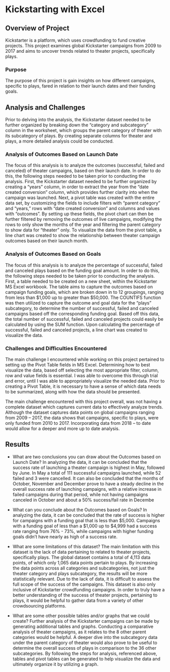 # Kickstarting with Excel

## Overview of Project
Kickstarter is a platform, which uses crowdfunding to fund creative projects. This project examines global Kickstarter campaigns from 2009 to 2017 and aims to uncover trends related to theater projects, specifically plays.


### Purpose
The purpose of this project is gain insights on how different campaigns, specific to plays, fared in relation to their launch dates and their funding goals.


## Analysis and Challenges
Prior to delving into the analysis, the Kickstarter dataset needed to be further organized by breaking down the “category and subcategory” column in the worksheet, which groups the parent category of theater with its subcategory of plays. By creating separate columns for theater and plays, a more detailed analysis could be conducted.

### Analysis of Outcomes Based on Launch Date
The focus of this analysis is to analyze the outcomes (successful, failed and canceled) of theater campaigns, based on their launch date. In order to do this, the following steps needed to be taken prior to conducting the analysis. First, the Kickstarter dataset needed to be further organized by creating a “years” column, in order to extract the year from the “date created conversion” column, which provides further clarity into when the campaign was launched. Next, a pivot table was created with the entire data set, by customizing the fields to include filters with “parent category” and “years,” rows with “date created conversion” and columns and values with “outcomes”. By setting up these fields, the pivot chart can then be further filtered by removing the outcomes of live campaigns, modifying the rows to only show the months of the year and filtering the parent category to show data for “theater” only. To visualize the data from the pivot table, a line chart was created to show the relationship between theater campaign outcomes based on their launch month.

### Analysis of Outcomes Based on Goals
The focus of this analysis is to analyze the percentage of successful, failed and canceled plays based on the funding goal amount. In order to do this, the following steps needed to be taken prior to conducting the analysis. First, a table needed to be created on a new sheet, within the Kickstarter MS Excel workbook. The table aims to capture the outcomes based on campaign funding goals, which are broken down in to 12 groupings, ranging from less than $1,000 up to greater than $50,000. The COUNTIFS function was then utilized to capture the outcome and goal data for the “plays” subcategory, to determine the number of successful, failed and canceled campaigns based off the corresponding funding goal. Based off this data, the total number of successful, failed and canceled projects could easily be calculated by using the SUM function. Upon calculating the percentage of successful, failed and canceled projects, a line chart was created to visualize the data.

### Challenges and Difficulties Encountered

The main challenge I encountered while working on this project pertained to setting up the Pivot Table fields in MS Excel. Determining how to best visualize the data, based off selecting the most appropriate filter, column, row and value fields is essential. I was able to overcome this through trial and error, until I was able to appropriately visualize the needed data. Prior to creating a Pivot Table, it is necessary to have a sense of which data needs to be summarized, along with how the data should be presented.

The main challenge encountered with this project overall, was not having a complete dataset which captures current data to effectively analyze trends. Although the dataset captures data points on global campaigns ranging from 2009 – 2017, the data shows that campaigns, specific to plays, were only funded from 2010 to 2017. Incorporating data from 2018 – to date would allow for a deeper and more up to date analysis.

## Results

- What are two conclusions you can draw about the Outcomes based on Launch Date?
In analyzing the data, it can be concluded that the success rate of launching a theater campaign is highest in May, followed by June. In May a total of 111 successful campaigns launched, while 52 failed and 3 were cancelled. It can also be concluded that the months of October, November and December prove to have a steady decline in the overall success rate of launching campaigns, with a relative increase in failed campaigns during that period, while not having campaigns canceled in October and about a 50% success/fail rate in Decembe

- What can you conclude about the Outcomes based on Goals?
In analyzing the data, it can be concluded that the rate of success is higher for campaigns with a funding goal that is less than $5,000. Campaigns with a funding goal of less than a $1,000 up to $4,999 had a success rate ranging from 76% - 73%, while campaigns with higher funding goals didn’t have nearly as high of a success rate.

- What are some limitations of this dataset?
The main limitation with this dataset is the lack of data pertaining to related to theater projects, specifically plays. The global dataset contains a total of 4,113 data points, of which only 1,065 data points pertain to plays. By increasing the data points across all categories and subcategories, not just the theater category and plays subcategory, the results will be more statistically relevant. Due to the lack of data, it is difficult to assess the full scope of the success of the campaigns. This dataset is also only inclusive of Kickstarter crowdfunding campaigns. In order to truly have a better understanding of the success of theater projects, pertaining to plays, it would be helpful to gather data from a variety of other crowdsourcing platforms.

- What are some other possible tables and/or graphs that we could create?
 Further analysis of the Kickstarter campaigns can be made by generating additional tables and graphs. Conducting a comparative analysis of theater campaigns, as it relates to the 8 other parent categories would be helpful. A deeper dive into the subcategory data under the parent category of theater would also prove to be useful to determine the overall success of plays in comparison to the 36 other subcategories. By following the steps for analysis, referenced above, tables and pivot tables can be generated to help visualize the data and ultimately organize it by utilizing a graph.
